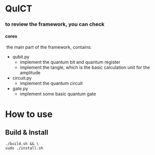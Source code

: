 # QuICT

### to review the framework, you can check

#### cores

​	the main part of the framework, contains:

- qubit.py
  - implement the quantum bit and quantum register
  - implement the tangle, which is the basic calculation unit  for the amplitude
- circuit.py
  - implement the quantum circuit
- gate.py
  - implement some basic quantum gate 

# How to use

## Build & Install

```
./build.sh && \
sudo ./install.sh
```
